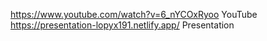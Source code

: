 https://www.youtube.com/watch?v=6_nYCOxRyoo YouTube https://presentation-lopyx191.netlify.app/ Presentation
